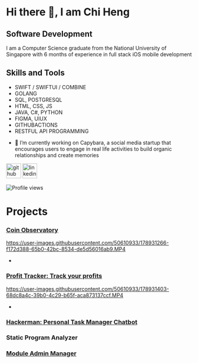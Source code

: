 # Hi there 👋, I am Chi Heng
## Software Development
I am a Computer Science graduate from the National University of Singapore with 6 months of experience in full stack iOS mobile development

## Skills and Tools
* SWIFT / SWIFTUI / COMBINE
* GOLANG 
* SQL, POSTGRESQL
* HTML, CSS, JS
* JAVA, C#, PYTHON
* FIGMA, UIUX
* GITHUBACTIONS
* RESTFUL API PROGRAMMING

- 🔭 I’m currently working on Capybara, a social media startup that encourages users to engage in real life activities to build organic relationships and create memories 


[<img src='https://cdn.jsdelivr.net/npm/simple-icons@3.0.1/icons/github.svg' alt='github' height='40'>](https://github.com/AaronLuk)  [<img src='https://cdn.jsdelivr.net/npm/simple-icons@3.0.1/icons/linkedin.svg' alt='linkedin' height='40'>](https://www.linkedin.com/in/luk-chi-heng-326544227/)  

![Profile views](https://gpvc.arturio.dev/AaronLuk)  


# Projects

### [Coin Observatory](https://apps.apple.com/tt/app/coin-observatory/id1603190325)
https://user-images.githubusercontent.com/50610933/178931266-f172d388-65b0-42bc-8534-de5d56016ab9.MP4

* 

### [Profit Tracker: Track your profits](https://apps.apple.com/sg/app/profit-tracker-track-profits/id1606201584)
https://user-images.githubusercontent.com/50610933/178931403-68dc8a4c-39b0-4c29-b65f-aca873137ccf.MP4

* 




### [Hackerman: Personal Task Manager Chatbot](https://github.com/AaronLuk/duke)

### Static Program Analyzer


### [Module Admin Manager](https://github.com/AaronLuk/MAMS)
